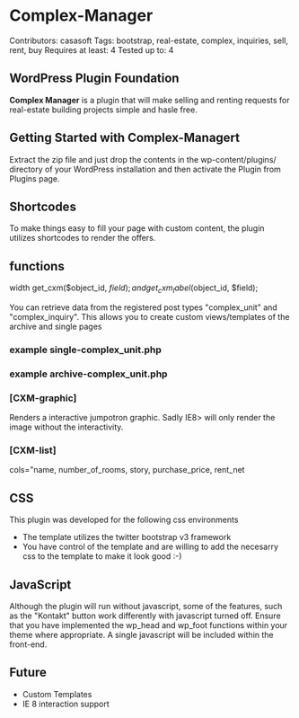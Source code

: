 # Complex-Manager #

Contributors: casasoft
Tags: bootstrap, real-estate, complex, inquiries, sell, rent, buy
Requires at least: 4
Tested up to: 4

## WordPress Plugin Foundation ##

**Complex Manager** is a plugin that will make selling and renting requests for real-estate building projects simple and hasle free.


## Getting Started with Complex-Managert ##

Extract the zip file and just drop the contents in the wp-content/plugins/ directory of your WordPress installation and then activate the Plugin from Plugins page.

## Shortcodes ##

To make things easy to fill your page with custom content, the plugin utilizes shortcodes to render the offers.


## functions ##

width 
get_cxm($object_id, $field);
and 
get_cxm_label($object_id, $field);

You can retrieve data from the registered post types "complex_unit" and "complex_inquiry". This allows you to create custom views/templates of the archive and single pages


### example single-complex_unit.php ###


### example archive-complex_unit.php ###


### [CXM-graphic] ###

Renders a interactive jumpotron graphic. Sadly IE8> will only render the image without the interactivity.


### [CXM-list] ###

cols="name, number_of_rooms, story, purchase_price, rent_net


## CSS ##

This plugin was developed for the following css environments

+   The template utilizes the twitter bootstrap v3 framework
+   You have control of the template and are willing to add the necesarry css to the template to make it look good :-)


## JavaScript ##
Although the plugin will run without javascript, some of the features, such as the "Kontakt" button work differently with javascript turned off. Ensure that you have implemented the wp_head and wp_foot functions within your theme where appropriate.
A single javascript will be included within the front-end.

## Future ##

+   Custom Templates
+   IE 8 interaction support
